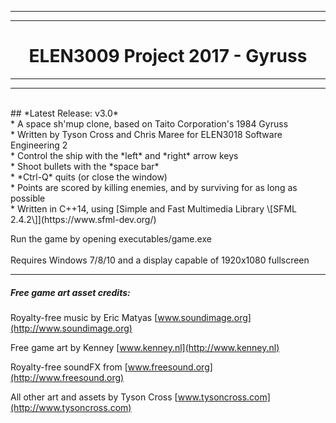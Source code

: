 ***
***
# <center>ELEN3009 Project 2017 - Gyruss </center>
***
***
<br>
## *Latest Release: v3.0* <br>
* A space sh'mup clone, based on Taito Corporation's 1984 Gyruss <br>
* Written by Tyson Cross and Chris Maree for ELEN3018 Software Engineering 2 <br>
* Control the ship with the *left* and *right* arrow keys <br>
* Shoot bullets with the *space bar* <br>
* *Ctrl-Q* quits (or close the window) <br>
* Points are scored by killing enemies, and by surviving for as long as possible <br>
* Written in C++14, using [Simple and Fast Multimedia Library \[SFML 2.4.2\]](https://www.sfml-dev.org/) <br>

Run the game by opening executables/game.exe <br>
<br>
Requires Windows 7/8/10 and a display capable of 1920x1080 fullscreen <br>

---
##### *Free game art asset credits:*
Royalty-free music by Eric Matyas [www.soundimage.org](http://www.soundimage.org)

Free game art by Kenney [www.kenney.nl](http://www.kenney.nl)

Royalty-free soundFX from [www.freesound.org](http://www.freesound.org)

All other art and assets by Tyson Cross [www.tysoncross.com](http://www.tysoncross.com)
